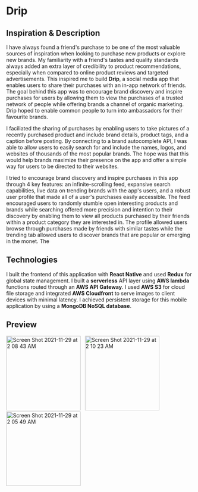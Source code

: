 # Drip

## Inspiration & Description
I have always found a friend's purchase to be one of the most valuable sources of inspiration when looking to purchase new products or explore new brands. My familiarity
with a friend's tastes and quality standards always added an extra layer of credibility to product recommendations, especially when compared to
online product reviews and targeted advertisements. This inspired me to build **Drip**, a social media app that enables users to share their 
purchases with an in-app network of friends. The goal behind this app was to encourage brand discovery and inspire purchases for users by allowing them to view the purchases of a trusted network of people while offering brands a channel of organic marketing. Drip hoped to enable common people to turn into ambassadors for their favourite brands.

I faciliated the sharing of purchases by enabling users to take pictures of a recently purchased product and include brand details, product tags, and a caption before posting. By connecting to a brand autocomplete API, I was able to allow users to easily search for and include the names, logos, and websites of thousands of the most popular brands. The hope was that this would help brands maximize their presence on the app and offer a simple way for users to be directed to their websites.

I tried to encourage brand discovery and inspire purchases in this app through 4 key features: an infinite-scrolling feed, expansive search capabilities, live data on trending brands with the app's users, and a robust user profile that made all of a user's purchases easily accessible.
The feed encouraged users to randomly stumble open interesting products and brands while searching offered more precision and intention to their
discovery by enabling them to view all products purchased by their friends within a product category they are interested in. The profile allowed users browse through purchases made by friends with similar tastes while the trending tab allowed users to discover brands that are popular or emerging in the monet. The 

## Technologies
I built the frontend of this application with **React Native** and used **Redux** for global state management. I built a **serverless** API layer using **AWS lambda**
functions routed through an **AWS API Gateway**. I used **AWS S3** for cloud file storage and integrated **AWS Cloudfront** to serve images to client devices with minimal 
latency. I achieved persistent storage for this mobile application by using a **MongoDB NoSQL database**. 

## Preview

<img width="200" alt="Screen Shot 2021-11-29 at 2 08 43 AM" src="https://user-images.githubusercontent.com/23081661/143829020-0e1097c3-6b79-4e31-a1fe-099304523f85.png">&nbsp;&nbsp;&nbsp;<img width="200" alt="Screen Shot 2021-11-29 at 2 10 23 AM" src="https://user-images.githubusercontent.com/23081661/143829022-cad2e7c2-2d70-44dd-8c6d-1dc4e9ad88f6.png">&nbsp;&nbsp;&nbsp;<img width="200" alt="Screen Shot 2021-11-29 at 2 05 49 AM" src="https://user-images.githubusercontent.com/23081661/143829016-4d56cdf8-c715-4091-b48a-4cd65b093a6c.png">
